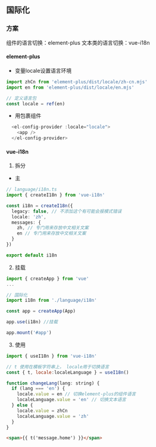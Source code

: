 ## 国际化
### 方案
组件的语言切换：element-plus
文本类的语言切换：vue-i18n

#### element-plus
* 变量locale设置语言环境
```js
import zhCn from 'element-plus/dist/locale/zh-cn.mjs'
import en from 'element-plus/dist/locale/en.mjs'

// 定义语言包
const locale = ref(en)
```

* 用<el-config-provider>包裹组件

```js
  <el-config-provider :locale="locale">
    <app />
  </el-config-provider>
```

#### vue-i18n
1. 拆分
* 主
```ts
// language/i18n.ts
import { createI18n } from 'vue-i18n'

const i18n = createI18n({
  legacy: false, // 不添加这个有可能会报模式错误
  locale: 'zh',
  messages: {
    zh, // 专门用来存放中文相关文案
    en // 专门用来存放中文相关文案
  }
})

export default i18n
```

2. 挂载
```ts
import { createApp } from 'vue'
...

// 国际化
import i18n from './language/i18n'

const app = createApp(App)

app.use(i18n) //挂载

app.mount('#app')
```

3. 使用
```js
import { useI18n } from 'vue-i18n'

// t 使用在模板字符串上， locale用于切换语言
const { t, locale:localeLanguage } = useI18n()

function changeLang(lang: string) {
  if (lang === 'en') {
    locale.value = en // 切换element-plus的组件语言
    localeLanguage.value = 'en' // 切换文本语言
  } else {
    locale.value = zhCn
    localeLanguage.value = 'zh'
  }
}

```
```html
<span>{{ t('message.home') }}</span>
```
